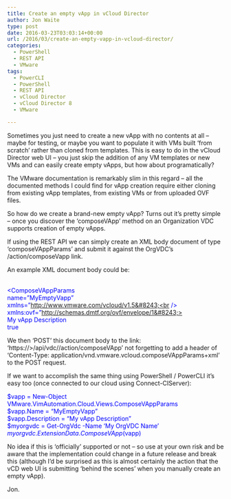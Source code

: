 ```yaml
---
title: Create an empty vApp in vCloud Director
author: Jon Waite
type: post
date: 2016-03-23T03:03:14+00:00
url: /2016/03/create-an-empty-vapp-in-vcloud-director/
categories:
  - PowerShell
  - REST API
  - VMware
tags:
  - PowerCLI
  - PowerShell
  - REST API
  - vCloud Director
  - vCloud Director 8
  - VMware

---
```

Sometimes you just need to create a new vApp with no contents at all &#8211; maybe for testing, or maybe you want to populate it with VMs built &#8216;from scratch&#8217; rather than cloned from templates. This is easy to do in the vCloud Director web UI &#8211; you just skip the addition of any VM templates or new VMs and can easily create empty vApps, but how about programatically?

The VMware documentation is remarkably slim in this regard &#8211; all the documented methods I could find for vApp creation require either cloning from existing vApp templates, from existing VMs or from uploaded OVF files.

So how do we create a brand-new empty vApp? Turns out it&#8217;s pretty simple &#8211; once you discover the &#8216;composeVApp&#8217; method on an Organization VDC supports creation of empty vApps.

If using the REST API we can simply create an XML body document of type &#8216;composeVAppParams&#8217; and submit it against the OrgVDC&#8217;s /action/composeVapp link.

An example XML document body could be:

<span style="color: #0000ff;"><?xml version=&#8221;1.0&#8243; encoding=&#8221;UTF-8&#8243;?><br /> <ComposeVAppParams<br /> name=&#8221;MyEmptyVapp&#8221;<br /> xmlns=&#8221;http://www.vmware.com/vcloud/v1.5&#8243;<br /> xmlns:ovf=&#8221;http://schemas.dmtf.org/ovf/envelope/1&#8243;><br /> <Description>My vApp Description</Description><br /> <AllEULAsAccepted>true</AllEULAsAccepted><br /> </ComposeVAppParams></span>

We then &#8216;POST&#8217; this document body to the link: &#8216;https://<Cloud Server DNS name or IP address>>/api/vdc/<ID of our VDC>/action/composeVApp&#8217; not forgetting to add a header of &#8216;Content-Type: application/vnd.vmware.vcloud.composeVAppParams+xml&#8217; to the POST request.

If we want to accomplish the same thing using PowerShell / PowerCLI it&#8217;s easy too (once connected to our cloud using Connect-CIServer):

<span style="color: #0000ff;">$vapp = New-Object VMware.VimAutomation.Cloud.Views.ComposeVAppParams<br /> $vapp.Name = &#8220;MyEmptyVapp&#8221;<br /> $vapp.Description = &#8220;My vApp Description&#8221;<br /> $myorgvdc = Get-OrgVdc -Name &#8216;My OrgVDC Name&#8217;<br /> $myorgvdc.ExtensionData.ComposeVApp($vapp)</span>

No idea if this is &#8216;officially&#8217; supported or not &#8211; so use at your own risk and be aware that the implementation could change in a future release and break this (although I&#8217;d be surprised as this is almost certainly the action that the vCD web UI is submitting &#8216;behind the scenes&#8217; when you manually create an empty vApp).

Jon.